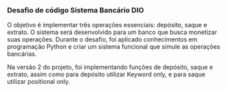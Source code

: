 ### Desafio de código Sistema Bancário DIO

O objetivo é implementar três operações essenciais: depósito, saque e extrato. O sistema será desenvolvido para um banco que busca monetizar suas operações. Durante o desafio, foi aplicado conhecimentos em programação Python e criar um sistema funcional que simule as operações bancárias. 

Na versão 2 do projeto, foi implementando funções de depósito, saque e extrato, assim como para depósito utilizar Keyword only, e para saque utilizar positional only.
